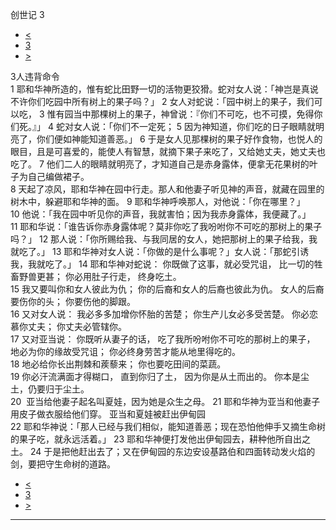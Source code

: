 ﻿





 创世记 3




* [<](bible/GEN02.md)
* [3](bible/GEN.md)
* [>](bible/GEN04.md)



 
3人违背命令  
1 耶和华神所造的，惟有蛇比田野一切的活物更狡猾。蛇对女人说：「神岂是真说不许你们吃园中所有树上的果子吗？」 
2 女人对蛇说：「园中树上的果子，我们可以吃， 
3 惟有园当中那棵树上的果子，神曾说：『你们不可吃，也不可摸，免得你们死。』」 
4 蛇对女人说：「你们不一定死； 
5 因为神知道，你们吃的日子眼睛就明亮了，你们便如神能知道善恶。」 
6 于是女人见那棵树的果子好作食物，也悦人的眼目，且是可喜爱的，能使人有智慧，就摘下果子来吃了，又给她丈夫，她丈夫也吃了。 
7 他们二人的眼睛就明亮了，才知道自己是赤身露体，便拿无花果树的叶子为自己编做裙子。  
8 天起了凉风，耶和华神在园中行走。那人和他妻子听见神的声音，就藏在园里的树木中，躲避耶和华神的面。 
9 耶和华神呼唤那人，对他说：「你在哪里？」 
10 他说：「我在园中听见你的声音，我就害怕；因为我赤身露体，我便藏了。」 
11 耶和华说：「谁告诉你赤身露体呢？莫非你吃了我吩咐你不可吃的那树上的果子吗？」 
12 那人说：「你所赐给我、与我同居的女人，她把那树上的果子给我，我就吃了。」 
13 耶和华神对女人说：「你做的是什么事呢？」女人说：「那蛇引诱我，我就吃了。」
14 耶和华神对蛇说： 你既做了这事，就必受咒诅， 比一切的牲畜野兽更甚； 你必用肚子行走， 终身吃土。  
15 我又要叫你和女人彼此为仇； 你的后裔和女人的后裔也彼此为仇。 女人的后裔要伤你的头； 你要伤他的脚跟。  
16 又对女人说： 我必多多加增你怀胎的苦楚； 你生产儿女必多受苦楚。 你必恋慕你丈夫； 你丈夫必管辖你。  
17 又对亚当说： 你既听从妻子的话， 吃了我所吩咐你不可吃的那树上的果子， 地必为你的缘故受咒诅； 你必终身劳苦才能从地里得吃的。  
18 地必给你长出荆棘和蒺藜来； 你也要吃田间的菜蔬。  
19 你必汗流满面才得糊口， 直到你归了土， 因为你是从土而出的。 你本是尘土，仍要归于尘土。  
20  亚当给他妻子起名叫夏娃，因为她是众生之母。 
21 耶和华神为亚当和他妻子用皮子做衣服给他们穿。 亚当和夏娃被赶出伊甸园  
22 耶和华神说：「那人已经与我们相似，能知道善恶；现在恐怕他伸手又摘生命树的果子吃，就永远活着。」 
23 耶和华神便打发他出伊甸园去，耕种他所自出之土。 
24 于是把他赶出去了；又在伊甸园的东边安设基路伯和四面转动发火焰的剑，要把守生命树的道路。 
* [<](bible/GEN02.md)
* [3](bible/GEN.md)
* [>](bible/GEN04.md)





---









